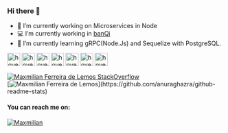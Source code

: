 ### Hi there 👋

- 🔭 I’m currently working on Microservices in Node 
- 💻 I’m currently working in [banQi](https://banqi.com.br/)
- 🌱 I’m currently learning gRPC(Node.Js) and Sequelize with PostgreSQL.
<p>
    <img src="https://img.icons8.com/color/2x/nodejs.png" width="30" title="hover text">
    <img src="https://img.icons8.com/color/2x/javascript.png" width="30" title="hover text">
    <img src="https://img.icons8.com/color/2x/spring-logo.png" width="30" title="hover text">
    <img src="https://img.icons8.com/color/2x/vue-js.png" width="30" title="hover text">
    <img src="https://img.icons8.com/fluency/2x/docker.png" width="30" title="hover text">
    <img src="https://img.icons8.com/color/2x/kubernetes.png" width="30" title="hover text">
    <img src="https://img.icons8.com/color/2x/postgreesql.png" width="30" title="hover text">
</p>



[![Maxmilian Ferreira de Lemos StackOverflow](https://github-readme-stackoverflow.vercel.app/?userID=6034820&theme=dark&layout=compact)](https://stackoverflow.com/users/6034820/max-ferreira)
 <br>
[![Maxmilian Ferreira de Lemos](https://github-readme-stats.vercel.app/api?username=maxdelemos&show_icons=true&title_color=#bf0000&icon_color=#0033c6&text_color=9f9f9f&bg_color=151515")](https://github.com/anuraghazra/github-readme-stats)


#### You can reach me on:

<a href="https://www.linkedin.com/in/maxmilian/" target="_blank">
    <img src="https://img.shields.io/badge/LinkedIn-0077B5?style=for-the-badge&logo=linkedin&logoColor=white" title="Maxmilian">
</a>
  
  

  



